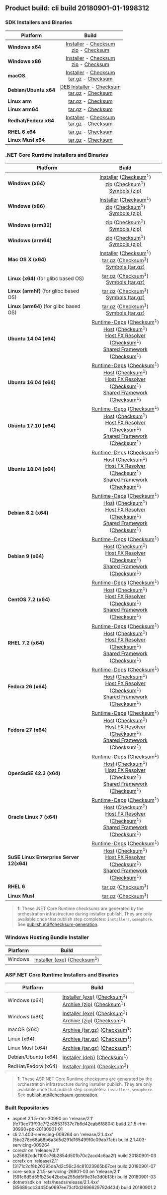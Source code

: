 ## Product build: cli build 20180901-01-1998312

### SDK Installers and Binaries

| Platform | Build |
| -------- | :-------------------------------------: |
| **Windows x64** | [Installer][sdk-win-x64-installer] - [Checksum][sdk-win-x64-installer-checksum]<br>[zip][sdk-win-x64-zip] - [Checksum][sdk-win-x64-zip-checksum] |
| **Windows x86** | [Installer][sdk-win-x86-installer] - [Checksum][sdk-win-x86-installer-checksum]<br>[zip][sdk-win-x86-zip] - [Checksum][sdk-win-x86-zip-checksum] |
| **macOS**       | [Installer][sdk-osx-installer] - [Checksum][sdk-osx-installer-checksum]<br>[tar.gz][sdk-osx-targz] - [Checksum][sdk-osx-targz-checksum] |
| **Debian/Ubuntu x64**   | [DEB Installer][sdk-linux-x64-DEB-installer] - [Checksum][sdk-linux-x64-DEB-installer-checksum]<br>[tar.gz][sdk-linux-x64-targz] - [Checksum][sdk-linux-x64-targz-checksum] |
| **Linux arm**   | [tar.gz][sdk-linux-arm-targz] - [Checksum][sdk-linux-arm-targz-checksum] |
| **Linux arm64**   | [tar.gz][sdk-linux-arm64-targz] - [Checksum][sdk-linux-arm64-targz-checksum] |
| **Redhat/Fedora x64**    | [Installer][sdk-rpm-x64-installer] - [Checksum][sdk-rpm-x64-installer-checksum]<br>[tar.gz][sdk-linux-x64-targz] - [Checksum][sdk-linux-x64-targz-checksum] |
| **RHEL 6 x64**      | [tar.gz][sdk-rhel-6-x64-targz] - [Checksum][sdk-rhel-6-x64-targz-checksum] |
| **Linux Musl x64**  | [tar.gz][sdk-musl-x64-targz] - [Checksum][sdk-musl-x64-targz-checksum] |

[sdk-win-x64-installer]: https://dotnetfeed.blob.core.windows.net/orchestrated-release-2-1/20180901-01/final/assets/Sdk/2.1.403-servicing-009264/dotnet-sdk-2.1.403-servicing-009264-win-x64.exe
[sdk-win-x64-installer-checksum]: https://dotnetfeed.blob.core.windows.net/orchestrated-release-2-1/20180901-01/final/assets/Sdk/2.1.403-servicing-009264/dotnet-sdk-2.1.403-servicing-009264-win-x64.exe.sha
[sdk-win-x64-zip]: https://dotnetfeed.blob.core.windows.net/orchestrated-release-2-1/20180901-01/final/assets/Sdk/2.1.403-servicing-009264/dotnet-sdk-2.1.403-servicing-009264-win-x64.zip
[sdk-win-x64-zip-checksum]: https://dotnetfeed.blob.core.windows.net/orchestrated-release-2-1/20180901-01/final/assets/Sdk/2.1.403-servicing-009264/dotnet-sdk-2.1.403-servicing-009264-win-x64.zip.sha

[sdk-win-x86-installer]: https://dotnetfeed.blob.core.windows.net/orchestrated-release-2-1/20180901-01/final/assets/Sdk/2.1.403-servicing-009264/dotnet-sdk-2.1.403-servicing-009264-win-x86.exe
[sdk-win-x86-installer-checksum]: https://dotnetfeed.blob.core.windows.net/orchestrated-release-2-1/20180901-01/final/assets/Sdk/2.1.403-servicing-009264/dotnet-sdk-2.1.403-servicing-009264-win-x86.exe.sha
[sdk-win-x86-zip]: https://dotnetfeed.blob.core.windows.net/orchestrated-release-2-1/20180901-01/final/assets/Sdk/2.1.403-servicing-009264/dotnet-sdk-2.1.403-servicing-009264-win-x86.zip
[sdk-win-x86-zip-checksum]: https://dotnetfeed.blob.core.windows.net/orchestrated-release-2-1/20180901-01/final/assets/Sdk/2.1.403-servicing-009264/dotnet-sdk-2.1.403-servicing-009264-win-x86.zip.sha

[sdk-osx-installer]: https://dotnetfeed.blob.core.windows.net/orchestrated-release-2-1/20180901-01/final/assets/Sdk/2.1.403-servicing-009264/dotnet-sdk-2.1.403-servicing-009264-osx-x64.pkg
[sdk-osx-installer-checksum]: https://dotnetfeed.blob.core.windows.net/orchestrated-release-2-1/20180901-01/final/assets/Sdk/2.1.403-servicing-009264/dotnet-sdk-2.1.403-servicing-009264-osx-x64.pkg.sha
[sdk-osx-targz]: https://dotnetfeed.blob.core.windows.net/orchestrated-release-2-1/20180901-01/final/assets/Sdk/2.1.403-servicing-009264/dotnet-sdk-2.1.403-servicing-009264-osx-x64.tar.gz
[sdk-osx-targz-checksum]: https://dotnetfeed.blob.core.windows.net/orchestrated-release-2-1/20180901-01/final/assets/Sdk/2.1.403-servicing-009264/dotnet-sdk-2.1.403-servicing-009264-osx-x64.tar.gz.sha

[sdk-linux-x64-targz]: https://dotnetfeed.blob.core.windows.net/orchestrated-release-2-1/20180901-01/final/assets/Sdk/2.1.403-servicing-009264/dotnet-sdk-2.1.403-servicing-009264-linux-x64.tar.gz
[sdk-linux-x64-targz-checksum]: https://dotnetfeed.blob.core.windows.net/orchestrated-release-2-1/20180901-01/final/assets/Sdk/2.1.403-servicing-009264/dotnet-sdk-2.1.403-servicing-009264-linux-x64.tar.gz.sha

[sdk-linux-arm-targz]: https://dotnetfeed.blob.core.windows.net/orchestrated-release-2-1/20180901-01/final/assets/Sdk/2.1.403-servicing-009264/dotnet-sdk-2.1.403-servicing-009264-linux-arm.tar.gz
[sdk-linux-arm-targz-checksum]: https://dotnetfeed.blob.core.windows.net/orchestrated-release-2-1/20180901-01/final/assets/Sdk/2.1.403-servicing-009264/dotnet-sdk-2.1.403-servicing-009264-linux-arm.tar.gz.sha

[sdk-linux-arm64-targz]: https://dotnetfeed.blob.core.windows.net/orchestrated-release-2-1/20180901-01/final/assets/Sdk/2.1.403-servicing-009264/dotnet-sdk-2.1.403-servicing-009264-linux-arm64.tar.gz
[sdk-linux-arm64-targz-checksum]: https://dotnetfeed.blob.core.windows.net/orchestrated-release-2-1/20180901-01/final/assets/Sdk/2.1.403-servicing-009264/dotnet-sdk-2.1.403-servicing-009264-linux-arm64.tar.gz.sha

[sdk-linux-x64-DEB-installer]: https://dotnetfeed.blob.core.windows.net/orchestrated-release-2-1/20180901-01/final/assets/Sdk/2.1.403-servicing-009264/dotnet-sdk-2.1.403-servicing-009264-x64.deb
[sdk-linux-x64-DEB-installer-checksum]: https://dotnetfeed.blob.core.windows.net/orchestrated-release-2-1/20180901-01/final/assets/Sdk/2.1.403-servicing-009264/dotnet-sdk-2.1.403-servicing-009264-x64.deb.sha

[sdk-rpm-x64-installer]: https://dotnetfeed.blob.core.windows.net/orchestrated-release-2-1/20180901-01/final/assets/Sdk/2.1.403-servicing-009264/dotnet-sdk-2.1.403-servicing-009264-x64.rpm
[sdk-rpm-x64-installer-checksum]: https://dotnetfeed.blob.core.windows.net/orchestrated-release-2-1/20180901-01/final/assets/Sdk/2.1.403-servicing-009264/dotnet-sdk-2.1.403-servicing-009264-x64.rpm.sha

[sdk-rhel-6-x64-targz]: https://dotnetfeed.blob.core.windows.net/orchestrated-release-2-1/20180901-01/final/assets/Sdk/2.1.403-servicing-009264/dotnet-sdk-2.1.403-servicing-009264-rhel.6-x64.tar.gz
[sdk-rhel-6-x64-targz-checksum]: https://dotnetfeed.blob.core.windows.net/orchestrated-release-2-1/20180901-01/final/assets/Sdk/2.1.403-servicing-009264/dotnet-sdk-2.1.403-servicing-009264-rhel.6-x64.tar.gz.sha

[sdk-musl-x64-targz]: https://dotnetfeed.blob.core.windows.net/orchestrated-release-2-1/20180901-01/final/assets/Sdk/2.1.403-servicing-009264/dotnet-sdk-2.1.403-servicing-009264-linux-musl-x64.tar.gz
[sdk-musl-x64-targz-checksum]: https://dotnetfeed.blob.core.windows.net/orchestrated-release-2-1/20180901-01/final/assets/Sdk/2.1.403-servicing-009264/dotnet-sdk-2.1.403-servicing-009264-linux-musl-x64.tar.gz.sha


### .NET Core Runtime Installers and Binaries

| Platform | Build |
|---------|:----------:|
| **Windows (x64)**                         | [Installer][win-x64-installer] ([Checksum][win-x64-installer-checksum]<sup>1</sup>)<br>[zip][win-x64-zip]   ([Checksum][win-x64-zip-checksum]<sup>1</sup>)<br>[Symbols (zip)][win-x64-symbols-zip]   |
| **Windows (x86)**                         | [Installer][win-x86-installer] ([Checksum][win-x86-installer-checksum]<sup>1</sup>)<br>[zip][win-x86-zip]   ([Checksum][win-x86-zip-checksum]<sup>1</sup>)<br>[Symbols (zip)][win-x86-symbols-zip]   |
| **Windows (arm32)**                       |                                                                                        [zip][win-arm-zip]   ([Checksum][win-arm-zip-checksum]<sup>1</sup>)<br>[Symbols (zip)][win-arm-symbols-zip]   |
| **Windows (arm64)**                       |                                                                                        [zip][win-arm64-zip] ([Checksum][win-arm64-zip-checksum]<sup>1</sup>)<br>[Symbols (zip)][win-arm64-symbols-zip] |
| **Mac OS X (x64)**                        | [Installer][osx-installer] ([Checksum][osx-installer-checksum]<sup>1</sup>)<br>[tar.gz][osx-targz]          ([Checksum][osx-targz-checksum]<sup>1</sup>)<br>[Symbols (tar.gz)][osx-symbols-targz]       |
| **Linux (x64)** (for glibc based OS)      |                                                                                        [tar.gz][linux-x64-targz] ([Checksum][linux-x64-targz-checksum]<sup>1</sup>)<br>[Symbols (tar.gz)][linux-x64-symbols-targz] |
| **Linux (armhf)** (for glibc based OS)    |                                                                                        [tar.gz][linux-arm-targz] ([Checksum][linux-arm-targz-checksum]<sup>1</sup>)<br>[Symbols (tar.gz)][linux-arm-symbols-targz] |
| **Linux (arm64)** (for glibc based OS)    |                                                                                        [tar.gz][linux-arm64-targz] ([Checksum][linux-arm64-targz-checksum]<sup>1</sup>)<br>[Symbols (tar.gz)][linux-arm64-symbols-targz] |
| **Ubuntu 14.04 (x64)**                    | [Runtime-Deps][ubuntu-14.04-runtime-deps] ([Checksum][ubuntu-14.04-runtime-deps-checksum]<sup>1</sup>)<br>[Host][deb-package-host] ([Checksum][deb-package-host-checksum]<sup>1</sup>)<br>[Host FX Resolver][deb-package-hostfxr] ([Checksum][deb-package-hostfxr-checksum]<sup>1</sup>)<br>[Shared Framework][deb-package-sharedfx] ([Checksum][deb-package-sharedfx-checksum]<sup>1</sup>)<br> |
| **Ubuntu 16.04 (x64)**                    | [Runtime-Deps][ubuntu-16.04-runtime-deps] ([Checksum][ubuntu-16.04-runtime-deps-checksum]<sup>1</sup>)<br>[Host][deb-package-host] ([Checksum][deb-package-host-checksum]<sup>1</sup>)<br>[Host FX Resolver][deb-package-hostfxr] ([Checksum][deb-package-hostfxr-checksum]<sup>1</sup>)<br>[Shared Framework][deb-package-sharedfx] ([Checksum][deb-package-sharedfx-checksum]<sup>1</sup>)<br> |
| **Ubuntu 17.10 (x64)**                    | [Runtime-Deps][ubuntu-17.10-runtime-deps] ([Checksum][ubuntu-17.10-runtime-deps-checksum]<sup>1</sup>)<br>[Host][deb-package-host] ([Checksum][deb-package-host-checksum]<sup>1</sup>)<br>[Host FX Resolver][deb-package-hostfxr] ([Checksum][deb-package-hostfxr-checksum]<sup>1</sup>)<br>[Shared Framework][deb-package-sharedfx] ([Checksum][deb-package-sharedfx-checksum]<sup>1</sup>)<br> |
| **Ubuntu 18.04 (x64)**                    | [Runtime-Deps][ubuntu-18.04-runtime-deps] ([Checksum][ubuntu-18.04-runtime-deps-checksum]<sup>1</sup>)<br>[Host][deb-package-host] ([Checksum][deb-package-host-checksum]<sup>1</sup>)<br>[Host FX Resolver][deb-package-hostfxr] ([Checksum][deb-package-hostfxr-checksum]<sup>1</sup>)<br>[Shared Framework][deb-package-sharedfx] ([Checksum][deb-package-sharedfx-checksum]<sup>1</sup>)<br> |
| **Debian 8.2 (x64)**                      | [Runtime-Deps][debian-8.2-runtime-deps]   ([Checksum][debian-8.2-runtime-deps-checksum]<sup>1</sup>)<br>[Host][deb-package-host] ([Checksum][deb-package-host-checksum]<sup>1</sup>)<br>[Host FX Resolver][deb-package-hostfxr] ([Checksum][deb-package-hostfxr-checksum]<sup>1</sup>)<br>[Shared Framework][deb-package-sharedfx] ([Checksum][deb-package-sharedfx-checksum]<sup>1</sup>)<br> |
| **Debian 9 (x64)**                        | [Runtime-Deps][debian-9-runtime-deps]     ([Checksum][debian-9-runtime-deps-checksum]<sup>1</sup>)<br>[Host][deb-package-host] ([Checksum][deb-package-host-checksum]<sup>1</sup>)<br>[Host FX Resolver][deb-package-hostfxr] ([Checksum][deb-package-hostfxr-checksum]<sup>1</sup>)<br>[Shared Framework][deb-package-sharedfx] ([Checksum][deb-package-sharedfx-checksum]<sup>1</sup>)<br> |
| **CentOS 7.2 (x64)**                      | [Runtime-Deps][centos-7-runtime-deps]      ([Checksum][centos-7-runtime-deps-checksum]<sup>1</sup>)<br>[Host][rpm-package-host] ([Checksum][rpm-package-host-checksum]<sup>1</sup>)<br>[Host FX Resolver][rpm-package-hostfxr]       ([Checksum][rpm-package-hostfxr-checksum]<sup>1</sup>)<br>[Shared Framework][rpm-package-sharedfx]       ([Checksum][rpm-package-sharedfx-checksum]<sup>1</sup>)<br> |
| **RHEL 7.2 (x64)**                        | [Runtime-Deps][rhel-7-runtime-deps]        ([Checksum][rhel-7-runtime-deps-checksum]<sup>1</sup>)<br>[Host][rpm-package-host] ([Checksum][rpm-package-host-checksum]<sup>1</sup>)<br>[Host FX Resolver][rpm-package-hostfxr]       ([Checksum][rpm-package-hostfxr-checksum]<sup>1</sup>)<br>[Shared Framework][rpm-package-sharedfx]       ([Checksum][rpm-package-sharedfx-checksum]<sup>1</sup>)<br> |
| **Fedora 26 (x64)**                       | [Runtime-Deps][fedora-26-runtime-deps]     ([Checksum][fedora-26-runtime-deps-checksum]<sup>1</sup>)<br>[Host][rpm-package-host] ([Checksum][rpm-package-host-checksum]<sup>1</sup>)<br>[Host FX Resolver][rpm-package-hostfxr]       ([Checksum][rpm-package-hostfxr-checksum]<sup>1</sup>)<br>[Shared Framework][rpm-package-sharedfx]       ([Checksum][rpm-package-sharedfx-checksum]<sup>1</sup>)<br> |
| **Fedora 27 (x64)**                       | [Runtime-Deps][fedora-27-runtime-deps]     ([Checksum][fedora-27-runtime-deps-checksum]<sup>1</sup>)<br>[Host][rpm-package-host] ([Checksum][rpm-package-host-checksum]<sup>1</sup>)<br>[Host FX Resolver][rpm-package-hostfxr]       ([Checksum][rpm-package-hostfxr-checksum]<sup>1</sup>)<br>[Shared Framework][rpm-package-sharedfx]       ([Checksum][rpm-package-sharedfx-checksum]<sup>1</sup>)<br> |
| **OpenSuSE 42.3 (x64)**                   | [Runtime-Deps][opensuse-42-runtime-deps]  ([Checksum][opensuse-42-runtime-deps-checksum]<sup>1</sup>)<br>[Host][rpm-package-host] ([Checksum][rpm-package-host-checksum]<sup>1</sup>)<br>[Host FX Resolver][rpm-package-hostfxr]       ([Checksum][rpm-package-hostfxr-checksum]<sup>1</sup>)<br>[Shared Framework][rpm-package-sharedfx]       ([Checksum][rpm-package-sharedfx-checksum]<sup>1</sup>)<br> |
| **Oracle Linux 7 (x64)**                  | [Runtime-Deps][oraclelinux-7-runtime-deps] ([Checksum][oraclelinux-7-runtime-deps-checksum]<sup>1</sup>)<br>[Host][rpm-package-host] ([Checksum][rpm-package-host-checksum]<sup>1</sup>)<br>[Host FX Resolver][rpm-package-hostfxr]       ([Checksum][rpm-package-hostfxr-checksum]<sup>1</sup>)<br>[Shared Framework][rpm-package-sharedfx]       ([Checksum][rpm-package-sharedfx-checksum]<sup>1</sup>)<br> |
| **SuSE Linux Enterprise Server 12(x64)**  | [Runtime-Deps][sles-12-runtime-deps] ([Checksum][sles-12-runtime-deps-checksum]<sup>1</sup>)<br>[Host][rpm-package-host] ([Checksum][rpm-package-host-checksum]<sup>1</sup>)<br>[Host FX Resolver][rpm-package-hostfxr]       ([Checksum][rpm-package-hostfxr-checksum]<sup>1</sup>)<br>[Shared Framework][rpm-package-sharedfx]       ([Checksum][rpm-package-sharedfx-checksum]<sup>1</sup>)<br> |
| **RHEL 6**                                |                                                                                        [tar.gz][rhel-6-targz]                    ([Checksum][rhel-6-targz-checksum]<sup>1</sup>)|
| **Linux Musl**                            |                                                                                        [tar.gz][musl-x64-targz]                ([Checksum][musl-x64-targz-checksum]<sup>1</sup>)|

[win-x64-installer]: https://dotnetfeed.blob.core.windows.net/orchestrated-release-2-1/20180901-01/final/assets/Runtime/2.1.5-servicing-26901-03/dotnet-runtime-2.1.5-servicing-26901-03-win-x64.exe
[win-x64-installer-checksum]: https://dotnetclichecksums.blob.core.windows.net/dotnet/Runtime/2.1.5-servicing-26901-03/dotnet-runtime-2.1.5-servicing-26901-03-win-x64.exe.sha512
[win-x64-zip]: https://dotnetfeed.blob.core.windows.net/orchestrated-release-2-1/20180901-01/final/assets/Runtime/2.1.5-servicing-26901-03/dotnet-runtime-2.1.5-servicing-26901-03-win-x64.zip
[win-x64-zip-checksum]: https://dotnetclichecksums.blob.core.windows.net/dotnet/Runtime/2.1.5-servicing-26901-03/dotnet-runtime-2.1.5-servicing-26901-03-win-x64.zip.sha512
[win-x64-symbols-zip]: https://dotnetfeed.blob.core.windows.net/orchestrated-release-2-1/20180901-01/final/assets/Runtime/2.1.5-servicing-26901-03/dotnet-runtime-symbols-2.1.5-servicing-26901-03-win-x64.zip

[win-x86-installer]: https://dotnetfeed.blob.core.windows.net/orchestrated-release-2-1/20180901-01/final/assets/Runtime/2.1.5-servicing-26901-03/dotnet-runtime-2.1.5-servicing-26901-03-win-x86.exe
[win-x86-installer-checksum]: https://dotnetclichecksums.blob.core.windows.net/dotnet/Runtime/2.1.5-servicing-26901-03/dotnet-runtime-2.1.5-servicing-26901-03-win-x86.exe.sha512
[win-x86-zip]: https://dotnetfeed.blob.core.windows.net/orchestrated-release-2-1/20180901-01/final/assets/Runtime/2.1.5-servicing-26901-03/dotnet-runtime-2.1.5-servicing-26901-03-win-x86.zip
[win-x86-zip-checksum]: https://dotnetclichecksums.blob.core.windows.net/dotnet/Runtime/2.1.5-servicing-26901-03/dotnet-runtime-2.1.5-servicing-26901-03-win-x86.zip.sha512
[win-x86-symbols-zip]: https://dotnetfeed.blob.core.windows.net/orchestrated-release-2-1/20180901-01/final/assets/Runtime/2.1.5-servicing-26901-03/dotnet-runtime-symbols-2.1.5-servicing-26901-03-win-x86.zip

[win-arm-zip]: https://dotnetfeed.blob.core.windows.net/orchestrated-release-2-1/20180901-01/final/assets/Runtime/2.1.5-servicing-26901-03/dotnet-runtime-2.1.5-servicing-26901-03-win-arm.zip
[win-arm-zip-checksum]: https://dotnetclichecksums.blob.core.windows.net/dotnet/Runtime/2.1.5-servicing-26901-03/dotnet-runtime-2.1.5-servicing-26901-03-win-arm.zip.sha512
[win-arm-symbols-zip]: https://dotnetfeed.blob.core.windows.net/orchestrated-release-2-1/20180901-01/final/assets/Runtime/2.1.5-servicing-26901-03/dotnet-runtime-symbols-2.1.5-servicing-26901-03-win-arm.zip

[win-arm64-zip]: https://dotnetfeed.blob.core.windows.net/orchestrated-release-2-1/20180901-01/final/assets/Runtime/2.1.5-servicing-26901-03/dotnet-runtime-2.1.5-servicing-26901-03-win-arm64.zip
[win-arm64-zip-checksum]: https://dotnetclichecksums.blob.core.windows.net/dotnet/Runtime/2.1.5-servicing-26901-03/dotnet-runtime-2.1.5-servicing-26901-03-win-arm64.zip.sha512
[win-arm64-symbols-zip]: https://dotnetfeed.blob.core.windows.net/orchestrated-release-2-1/20180901-01/final/assets/Runtime/2.1.5-servicing-26901-03/dotnet-runtime-symbols-2.1.5-servicing-26901-03-win-arm64.zip

[osx-installer]: https://dotnetfeed.blob.core.windows.net/orchestrated-release-2-1/20180901-01/final/assets/Runtime/2.1.5-servicing-26901-03/dotnet-runtime-2.1.5-servicing-26901-03-osx-x64.pkg
[osx-installer-checksum]: https://dotnetclichecksums.blob.core.windows.net/dotnet/Runtime/2.1.5-servicing-26901-03/dotnet-runtime-2.1.5-servicing-26901-03-osx-x64.pkg.sha512
[osx-targz]: https://dotnetfeed.blob.core.windows.net/orchestrated-release-2-1/20180901-01/final/assets/Runtime/2.1.5-servicing-26901-03/dotnet-runtime-2.1.5-servicing-26901-03-osx-x64.tar.gz
[osx-targz-checksum]: https://dotnetclichecksums.blob.core.windows.net/dotnet/Runtime/2.1.5-servicing-26901-03/dotnet-runtime-2.1.5-servicing-26901-03-osx-x64.tar.gz.sha512
[osx-symbols-targz]: https://dotnetfeed.blob.core.windows.net/orchestrated-release-2-1/20180901-01/final/assets/Runtime/2.1.5-servicing-26901-03/dotnet-runtime-symbols-2.1.5-servicing-26901-03-osx-x64.tar.gz

[linux-x64-targz]: https://dotnetfeed.blob.core.windows.net/orchestrated-release-2-1/20180901-01/final/assets/Runtime/2.1.5-servicing-26901-03/dotnet-runtime-2.1.5-servicing-26901-03-linux-x64.tar.gz
[linux-x64-targz-checksum]: https://dotnetclichecksums.blob.core.windows.net/dotnet/Runtime/2.1.5-servicing-26901-03/dotnet-runtime-2.1.5-servicing-26901-03-linux-x64.tar.gz.sha512
[linux-x64-symbols-targz]: https://dotnetfeed.blob.core.windows.net/orchestrated-release-2-1/20180901-01/final/assets/Runtime/2.1.5-servicing-26901-03/dotnet-runtime-symbols-2.1.5-servicing-26901-03-linux-x64.tar.gz
[linux-arm-targz]: https://dotnetfeed.blob.core.windows.net/orchestrated-release-2-1/20180901-01/final/assets/Runtime/2.1.5-servicing-26901-03/dotnet-runtime-2.1.5-servicing-26901-03-linux-arm.tar.gz
[linux-arm-targz-checksum]: https://dotnetclichecksums.blob.core.windows.net/dotnet/Runtime/2.1.5-servicing-26901-03/dotnet-runtime-2.1.5-servicing-26901-03-linux-arm.tar.gz.sha512
[linux-arm-symbols-targz]: https://dotnetfeed.blob.core.windows.net/orchestrated-release-2-1/20180901-01/final/assets/Runtime/2.1.5-servicing-26901-03/dotnet-runtime-symbols-2.1.5-servicing-26901-03-linux-arm.tar.gz
[linux-arm64-targz]: https://dotnetfeed.blob.core.windows.net/orchestrated-release-2-1/20180901-01/final/assets/Runtime/2.1.5-servicing-26901-03/dotnet-runtime-2.1.5-servicing-26901-03-linux-arm64.tar.gz
[linux-arm64-targz-checksum]: https://dotnetclichecksums.blob.core.windows.net/dotnet/Runtime/2.1.5-servicing-26901-03/dotnet-runtime-2.1.5-servicing-26901-03-linux-arm64.tar.gz.sha512
[linux-arm64-symbols-targz]: https://dotnetfeed.blob.core.windows.net/orchestrated-release-2-1/20180901-01/final/assets/Runtime/2.1.5-servicing-26901-03/dotnet-runtime-symbols-2.1.5-servicing-26901-03-linux-arm64.tar.gz

[ubuntu-14.04-runtime-deps]: https://dotnetfeed.blob.core.windows.net/orchestrated-release-2-1/20180901-01/final/assets/Runtime/2.1.5-servicing-26901-03/dotnet-runtime-deps-2.1.5-servicing-26901-03-ubuntu.14.04-x64.deb
[ubuntu-14.04-runtime-deps-checksum]: https://dotnetclichecksums.blob.core.windows.net/dotnet/Runtime/2.1.5-servicing-26901-03/dotnet-runtime-deps-2.1.5-servicing-26901-03-ubuntu.14.04-x64.deb.sha512

[ubuntu-16.04-runtime-deps]: https://dotnetfeed.blob.core.windows.net/orchestrated-release-2-1/20180901-01/final/assets/Runtime/2.1.5-servicing-26901-03/dotnet-runtime-deps-2.1.5-servicing-26901-03-ubuntu.16.04-x64.deb
[ubuntu-16.04-runtime-deps-checksum]: https://dotnetclichecksums.blob.core.windows.net/dotnet/Runtime/2.1.5-servicing-26901-03/dotnet-runtime-deps-2.1.5-servicing-26901-03-ubuntu.16.04-x64.deb.sha512

[ubuntu-17.10-runtime-deps]: https://dotnetfeed.blob.core.windows.net/orchestrated-release-2-1/20180901-01/final/assets/Runtime/2.1.5-servicing-26901-03/dotnet-runtime-deps-2.1.5-servicing-26901-03-ubuntu.17.10-x64.deb
[ubuntu-17.10-runtime-deps-checksum]: https://dotnetclichecksums.blob.core.windows.net/dotnet/Runtime/2.1.5-servicing-26901-03/dotnet-runtime-deps-2.1.5-servicing-26901-03-ubuntu.17.10-x64.deb.sha512

[ubuntu-18.04-runtime-deps]: https://dotnetfeed.blob.core.windows.net/orchestrated-release-2-1/20180901-01/final/assets/Runtime/2.1.5-servicing-26901-03/dotnet-runtime-deps-2.1.5-servicing-26901-03-ubuntu.18.04-x64.deb
[ubuntu-18.04-runtime-deps-checksum]: https://dotnetclichecksums.blob.core.windows.net/dotnet/Runtime/2.1.5-servicing-26901-03/dotnet-runtime-deps-2.1.5-servicing-26901-03-ubuntu.18.04-x64.deb.sha512

[debian-8.2-runtime-deps]: https://dotnetfeed.blob.core.windows.net/orchestrated-release-2-1/20180901-01/final/assets/Runtime/2.1.5-servicing-26901-03/dotnet-runtime-deps-2.1.5-servicing-26901-03-debian.8-x64.deb
[debian-8.2-runtime-deps-checksum]: https://dotnetclichecksums.blob.core.windows.net/dotnet/Runtime/2.1.5-servicing-26901-03/dotnet-runtime-deps-2.1.5-servicing-26901-03-debian.8-x64.deb.sha512

[debian-9-runtime-deps]: https://dotnetfeed.blob.core.windows.net/orchestrated-release-2-1/20180901-01/final/assets/Runtime/2.1.5-servicing-26901-03/dotnet-runtime-deps-2.1.5-servicing-26901-03-debian.9-x64.deb
[debian-9-runtime-deps-checksum]: https://dotnetclichecksums.blob.core.windows.net/dotnet/Runtime/2.1.5-servicing-26901-03/dotnet-runtime-deps-2.1.5-servicing-26901-03-debian.9-x64.deb.sha512

[centos-7-runtime-deps]: https://dotnetfeed.blob.core.windows.net/orchestrated-release-2-1/20180901-01/final/assets/Runtime/2.1.5-servicing-26901-03/dotnet-runtime-deps-2.1.5-servicing-26901-03-centos.7-x64.rpm
[centos-7-runtime-deps-checksum]: https://dotnetclichecksums.blob.core.windows.net/dotnet/Runtime/2.1.5-servicing-26901-03/dotnet-runtime-deps-2.1.5-servicing-26901-03-centos.7-x64.rpm.sha512

[rhel-7-runtime-deps]: https://dotnetfeed.blob.core.windows.net/orchestrated-release-2-1/20180901-01/final/assets/Runtime/2.1.5-servicing-26901-03/dotnet-runtime-deps-2.1.5-servicing-26901-03-rhel.7-x64.rpm
[rhel-7-runtime-deps-checksum]: https://dotnetclichecksums.blob.core.windows.net/dotnet/Runtime/2.1.5-servicing-26901-03/dotnet-runtime-deps-2.1.5-servicing-26901-03-rhel.7-x64.rpm.sha512

[fedora-26-runtime-deps]: https://dotnetfeed.blob.core.windows.net/orchestrated-release-2-1/20180901-01/final/assets/Runtime/2.1.5-servicing-26901-03/dotnet-runtime-deps-2.1.5-servicing-26901-03-fedora.26-x64.rpm
[fedora-26-runtime-deps-checksum]: https://dotnetclichecksums.blob.core.windows.net/dotnet/Runtime/2.1.5-servicing-26901-03/dotnet-runtime-deps-2.1.5-servicing-26901-03-fedora.26-x64.rpm.sha512

[fedora-27-runtime-deps]: https://dotnetfeed.blob.core.windows.net/orchestrated-release-2-1/20180901-01/final/assets/Runtime/2.1.5-servicing-26901-03/dotnet-runtime-deps-2.1.5-servicing-26901-03-fedora.27-x64.rpm
[fedora-27-runtime-deps-checksum]: https://dotnetclichecksums.blob.core.windows.net/dotnet/Runtime/2.1.5-servicing-26901-03/dotnet-runtime-deps-2.1.5-servicing-26901-03-fedora.27-x64.rpm.sha512

[opensuse-42-runtime-deps]: https://dotnetfeed.blob.core.windows.net/orchestrated-release-2-1/20180901-01/final/assets/Runtime/2.1.5-servicing-26901-03/dotnet-runtime-deps-2.1.5-servicing-26901-03-opensuse.42-x64.rpm
[opensuse-42-runtime-deps-checksum]: https://dotnetclichecksums.blob.core.windows.net/dotnet/Runtime/2.1.5-servicing-26901-03/dotnet-runtime-deps-2.1.5-servicing-26901-03-opensuse.42-x64.rpm.sha512

[oraclelinux-7-runtime-deps]: https://dotnetfeed.blob.core.windows.net/orchestrated-release-2-1/20180901-01/final/assets/Runtime/2.1.5-servicing-26901-03/dotnet-runtime-deps-2.1.5-servicing-26901-03-oraclelinux.7-x64.rpm
[oraclelinux-7-runtime-deps-checksum]: https://dotnetclichecksums.blob.core.windows.net/dotnet/Runtime/2.1.5-servicing-26901-03/dotnet-runtime-deps-2.1.5-servicing-26901-03-oraclelinux.7-x64.rpm.sha512

[sles-12-runtime-deps]: https://dotnetfeed.blob.core.windows.net/orchestrated-release-2-1/20180901-01/final/assets/Runtime/2.1.5-servicing-26901-03/dotnet-runtime-deps-2.1.5-servicing-26901-03-sles.12-x64.rpm
[sles-12-runtime-deps-checksum]: https://dotnetclichecksums.blob.core.windows.net/dotnet/Runtime/2.1.5-servicing-26901-03/dotnet-runtime-deps-2.1.5-servicing-26901-03-sles.12-x64.rpm.sha512

[deb-package-host]: https://dotnetfeed.blob.core.windows.net/orchestrated-release-2-1/20180901-01/final/assets/Runtime/2.1.5-servicing-26901-03/dotnet-host-2.1.5-servicing-26901-03-x64.deb
[deb-package-host-checksum]: https://dotnetclichecksums.blob.core.windows.net/dotnet/Runtime/2.1.5-servicing-26901-03/dotnet-host-2.1.5-servicing-26901-03-x64.deb.sha512
[deb-package-hostfxr]: https://dotnetfeed.blob.core.windows.net/orchestrated-release-2-1/20180901-01/final/assets/Runtime/2.1.5-servicing-26901-03/dotnet-hostfxr-2.1.5-servicing-26901-03-x64.deb
[deb-package-hostfxr-checksum]: https://dotnetclichecksums.blob.core.windows.net/dotnet/Runtime/2.1.5-servicing-26901-03/dotnet-hostfxr-2.1.5-servicing-26901-03-x64.deb.sha512
[deb-package-sharedfx]: https://dotnetfeed.blob.core.windows.net/orchestrated-release-2-1/20180901-01/final/assets/Runtime/2.1.5-servicing-26901-03/dotnet-runtime-2.1.5-servicing-26901-03-x64.deb
[deb-package-sharedfx-checksum]: https://dotnetclichecksums.blob.core.windows.net/dotnet/Runtime/2.1.5-servicing-26901-03/dotnet-runtime-2.1.5-servicing-26901-03-x64.deb.sha512

[rpm-package-host]: https://dotnetfeed.blob.core.windows.net/orchestrated-release-2-1/20180901-01/final/assets/Runtime/2.1.5-servicing-26901-03/dotnet-host-2.1.5-servicing-26901-03-x64.rpm
[rpm-package-host-checksum]: https://dotnetclichecksums.blob.core.windows.net/dotnet/Runtime/2.1.5-servicing-26901-03/dotnet-host-2.1.5-servicing-26901-03-x64.rpm.sha512
[rpm-package-hostfxr]: https://dotnetfeed.blob.core.windows.net/orchestrated-release-2-1/20180901-01/final/assets/Runtime/2.1.5-servicing-26901-03/dotnet-hostfxr-2.1.5-servicing-26901-03-x64.rpm
[rpm-package-hostfxr-checksum]: https://dotnetclichecksums.blob.core.windows.net/dotnet/Runtime/2.1.5-servicing-26901-03/dotnet-hostfxr-2.1.5-servicing-26901-03-x64.rpm.sha512
[rpm-package-sharedfx]: https://dotnetfeed.blob.core.windows.net/orchestrated-release-2-1/20180901-01/final/assets/Runtime/2.1.5-servicing-26901-03/dotnet-runtime-2.1.5-servicing-26901-03-x64.rpm
[rpm-package-sharedfx-checksum]: https://dotnetclichecksums.blob.core.windows.net/dotnet/Runtime/2.1.5-servicing-26901-03/dotnet-runtime-2.1.5-servicing-26901-03-x64.rpm.sha512

[rhel-6-targz]: https://dotnetfeed.blob.core.windows.net/orchestrated-release-2-1/20180901-01/final/assets/Runtime/2.1.5-servicing-26901-03/dotnet-runtime-2.1.5-servicing-26901-03-rhel.6-x64.tar.gz
[rhel-6-targz-checksum]: https://dotnetclichecksums.blob.core.windows.net/dotnet/Runtime/2.1.5-servicing-26901-03/dotnet-runtime-2.1.5-servicing-26901-03-rhel.6-x64.tar.gz.sha512

[musl-x64-targz]: https://dotnetfeed.blob.core.windows.net/orchestrated-release-2-1/20180901-01/final/assets/Runtime/2.1.5-servicing-26901-03/dotnet-runtime-2.1.5-servicing-26901-03-linux-musl-x64.tar.gz
[musl-x64-targz-checksum]: https://dotnetclichecksums.blob.core.windows.net/dotnet/Runtime/2.1.5-servicing-26901-03/dotnet-runtime-2.1.5-servicing-26901-03-linux-musl-x64.tar.gz.sha512

> **1**: These .NET Core Runtime checksums are generated by the orchestration infrastructure during installer publish. They are only available once that publish step completes: `installers.semaphore`. See [publish.md#checksum-generation](https://github.com/dotnet/core-eng/blob/master/Documentation/Orchestrated-Build/Api/publish.md#checksum-generation).


### Windows Hosting Bundle Installer

Platform              | Build
----------------------|---------------------
Windows               | [Installer (exe)][dotnet-hosting-win-exe] ([Checksum][dotnet-hosting-win-exe-checksum]<sup>1</sup>)

[dotnet-hosting-win-exe]: https://dotnetfeed.blob.core.windows.net/orchestrated-release-2-1/20180901-01/final/assets/aspnetcore/Runtime/2.1.5-rtm-30990/dotnet-hosting-2.1.5-rtm-30990-win.exe
[dotnet-hosting-win-exe-checksum]: https://dotnetclichecksums.blob.core.windows.net/dotnet/aspnetcore/Runtime/2.1.5-rtm-30990/dotnet-hosting-2.1.5-rtm-30990-win.exe.sha512


### ASP.NET Core Runtime Installers and Binaries

Platform              | Build
----------------------|---------------------
Windows (x64)         | [Installer (exe)][aspnetcore-win-x64-exe] ([Checksum][aspnetcore-win-x64-exe-checksum]<sup>1</sup>)<br>[Archive (zip)][aspnetcore-win-x64-zip] ([Checksum][aspnetcore-win-x64-zip-checksum]<sup>1</sup>)
Windows (x86)         | [Installer (exe)][aspnetcore-win-x86-exe] ([Checksum][aspnetcore-win-x86-exe-checksum]<sup>1</sup>)<br>[Archive (zip)][aspnetcore-win-x86-zip] ([Checksum][aspnetcore-win-x86-zip-checksum]<sup>1</sup>)
macOS (x64)           | [Archive (tar.gz)][aspnetcore-osx-x64-tar] ([Checksum][aspnetcore-osx-x64-tar-checksum]<sup>1</sup>)
Linux (x64)           | [Archive (tar.gz)][aspnetcore-linux-x64-tar] ([Checksum][aspnetcore-linux-x64-tar-checksum]<sup>1</sup>)
Linux Musl (x64)      | [Archive (tar.gz)][aspnetcore-linux-musl-x64-tar] ([Checksum][aspnetcore-linux-musl-x64-tar-checksum]<sup>1</sup>)
Debian/Ubuntu (x64)   | [Installer (deb)][aspnetcore-debian-x64-deb] ([Checksum][aspnetcore-debian-x64-deb-checksum]<sup>1</sup>)
RedHat/Fedora (x64)   | [Installer (rpm)][aspnetcore-redhat-x64-rpm] ([Checksum][aspnetcore-redhat-x64-rpm-checksum]<sup>1</sup>)

[aspnetcore-win-x64-zip]: https://dotnetfeed.blob.core.windows.net/orchestrated-release-2-1/20180901-01/final/assets/aspnetcore/Runtime/2.1.5-rtm-30990/aspnetcore-runtime-2.1.5-rtm-30990-win-x64.zip
[aspnetcore-win-x64-zip-checksum]: https://dotnetclichecksums.blob.core.windows.net/dotnet/aspnetcore/Runtime/2.1.5-rtm-30990/aspnetcore-runtime-2.1.5-rtm-30990-win-x64.zip.sha512
[aspnetcore-win-x64-exe]: https://dotnetfeed.blob.core.windows.net/orchestrated-release-2-1/20180901-01/final/assets/aspnetcore/Runtime/2.1.5-rtm-30990/aspnetcore-runtime-2.1.5-rtm-30990-win-x64.exe
[aspnetcore-win-x64-exe-checksum]: https://dotnetclichecksums.blob.core.windows.net/dotnet/aspnetcore/Runtime/2.1.5-rtm-30990/aspnetcore-runtime-2.1.5-rtm-30990-win-x64.exe.sha512

[aspnetcore-win-x86-zip]: https://dotnetfeed.blob.core.windows.net/orchestrated-release-2-1/20180901-01/final/assets/aspnetcore/Runtime/2.1.5-rtm-30990/aspnetcore-runtime-2.1.5-rtm-30990-win-x86.zip
[aspnetcore-win-x86-zip-checksum]: https://dotnetclichecksums.blob.core.windows.net/dotnet/aspnetcore/Runtime/2.1.5-rtm-30990/aspnetcore-runtime-2.1.5-rtm-30990-win-x86.zip.sha512
[aspnetcore-win-x86-exe]: https://dotnetfeed.blob.core.windows.net/orchestrated-release-2-1/20180901-01/final/assets/aspnetcore/Runtime/2.1.5-rtm-30990/aspnetcore-runtime-2.1.5-rtm-30990-win-x86.exe
[aspnetcore-win-x86-exe-checksum]: https://dotnetclichecksums.blob.core.windows.net/dotnet/aspnetcore/Runtime/2.1.5-rtm-30990/aspnetcore-runtime-2.1.5-rtm-30990-win-x86.exe.sha512

[aspnetcore-linux-x64-tar]: https://dotnetfeed.blob.core.windows.net/orchestrated-release-2-1/20180901-01/final/assets/aspnetcore/Runtime/2.1.5-rtm-30990/aspnetcore-runtime-2.1.5-rtm-30990-linux-x64.tar.gz
[aspnetcore-linux-x64-tar-checksum]: https://dotnetclichecksums.blob.core.windows.net/dotnet/aspnetcore/Runtime/2.1.5-rtm-30990/aspnetcore-runtime-2.1.5-rtm-30990-linux-x64.tar.gz.sha512

[aspnetcore-linux-musl-x64-tar]: https://dotnetfeed.blob.core.windows.net/orchestrated-release-2-1/20180901-01/final/assets/aspnetcore/Runtime/2.1.5-rtm-30990/aspnetcore-runtime-2.1.5-rtm-30990-linux-musl-x64.tar.gz
[aspnetcore-linux-musl-x64-tar-checksum]: https://dotnetclichecksums.blob.core.windows.net/dotnet/aspnetcore/Runtime/2.1.5-rtm-30990/aspnetcore-runtime-2.1.5-rtm-30990-linux-musl-x64.tar.gz.sha512

[aspnetcore-osx-x64-tar]: https://dotnetfeed.blob.core.windows.net/orchestrated-release-2-1/20180901-01/final/assets/aspnetcore/Runtime/2.1.5-rtm-30990/aspnetcore-runtime-2.1.5-rtm-30990-osx-x64.tar.gz
[aspnetcore-osx-x64-tar-checksum]: https://dotnetclichecksums.blob.core.windows.net/dotnet/aspnetcore/Runtime/2.1.5-rtm-30990/aspnetcore-runtime-2.1.5-rtm-30990-osx-x64.tar.gz.sha512

[aspnetcore-debian-x64-deb]: https://dotnetfeed.blob.core.windows.net/orchestrated-release-2-1/20180901-01/final/assets/aspnetcore/Runtime/2.1.5-rtm-30990/aspnetcore-runtime-2.1.5-rtm-30990-x64.deb
[aspnetcore-debian-x64-deb-checksum]: https://dotnetclichecksums.blob.core.windows.net/dotnet/aspnetcore/Runtime/2.1.5-rtm-30990/aspnetcore-runtime-2.1.5-rtm-30990-x64.deb.sha512

[aspnetcore-redhat-x64-rpm]: https://dotnetfeed.blob.core.windows.net/orchestrated-release-2-1/20180901-01/final/assets/aspnetcore/Runtime/2.1.5-rtm-30990/aspnetcore-runtime-2.1.5-rtm-30990-x64.rpm
[aspnetcore-redhat-x64-rpm-checksum]: https://dotnetclichecksums.blob.core.windows.net/dotnet/aspnetcore/Runtime/2.1.5-rtm-30990/aspnetcore-runtime-2.1.5-rtm-30990-x64.rpm.sha512

> **1**: These ASP.NET Core Runtime checksums are generated by the orchestration infrastructure during installer publish. They are only available once that publish step completes: `installers.semaphore`. See [publish.md#checksum-generation](https://github.com/dotnet/core-eng/blob/master/Documentation/Orchestrated-Build/Api/publish.md#checksum-generation).


### Built Repositories
 * aspnet 2.1.5-rtm-30990 on 'release/2.1' (fc73ec73f93c7f2c85531537c7b6d42eab6f8804) build 2.1.5-rtm-30990+pb-20180901-01
 * cli 2.1.403-servicing-009264 on 'release/2.1.4xx' (5bc278c68a68b6a3d5d291d165499f0c09ab71cb) build 2.1.403-servicing-009264
 * coreclr on 'release/2.1' (a25682cdcf100c76b2854d501b70c2acd4c6aa2f) build 20180901-03
 * corefx on 'release/2.1' (3171c2cf8b26395da7d2c56c24c81023965b67ce) build 20180901-07
 * core-setup 2.1.5-servicing-26901-03 on 'release/2.1' (591c6d5d55fb25e42bcba255dd5f9e31e3d0b13b) build 20180901-03
 * dotnet/sdk on 'refs/heads/release/2.1.4xx' (85689ccc3d450a0697ee73cf0d2696629792d434) build 20180901.2
